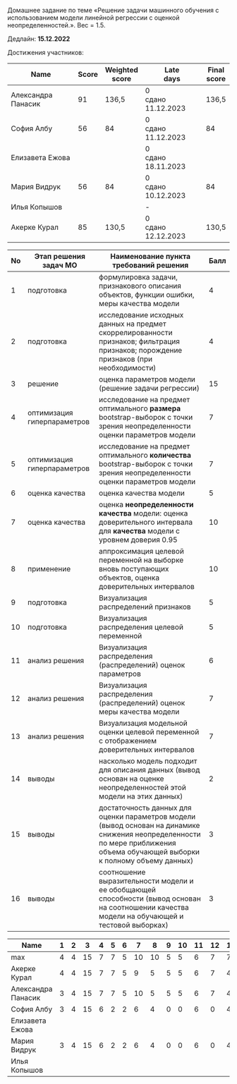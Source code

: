 Домашнее задание по теме «Решение задачи машинного обучения с использованием модели линейной регрессии с оценкой неопределенностей.». Вес = 1.5.

Дедлайн: **15.12.2022**


Достижения участников:

| Name | Score | Weighted<br>score | Late<br>days | Final<br>score |
| ---- | ----- | ----------------- | ------------ | -------------- |
| Александра Панасик | 91 | 136,5 | 0<br />сдано 11.12.2023 | 136,5 |
| София Албу | 56 | 84 | 0<br />сдано 11.12.2023 | 84 |
| Елизавета Ежова | | | 0<br />сдано 18.11.2023 | |
| Мария Видрук | 56 | 84 | 0<br />сдано 10.12.2023 | 84 |
| Илья Копышов | | | - | |
| Акерке Курал | 85 | 130,5 | 0<br />сдано 12.12.2023 | 130,5 |








| No   | Этап решения задач МО       | Наименование пункта<br />требований решения                  | Балл |
| ---- | --------------------------- | ------------------------------------------------------------ | ---- |
| 1    | подготовка                  | формулировка задачи, признакового описания объектов, функции ошибки, меры качества модели | 4    |
| 2    | подготовка                  | исследование исходных данных на предмет скоррелированности признаков; фильтрация признаков; порождение признаков (при необходимости) | 4    |
| 3    | решение                     | оценка параметров модели (решение задачи регрессии)          | 15   |
| 4    | оптимизация гиперпараметров | исследование на предмет оптимального **размера** bootstrap-выборок с точки зрения неопределенности оценки параметров модели | 7    |
| 5    | оптимизация гиперпараметров | исследование на предмет оптимального **количества** bootstrap-выборок с точки зрения неопределенности оценки параметров модели | 7    |
| 6    | оценка качества             | оценка качества модели                                       | 5    |
| 7    | оценка качества             | оценка **неопределенности качества** модели: оценка доверительного интервала для **качества** модели с уровнем доверия 0.95 | 10   |
| 8    | применение                  | аппроксимация целевой переменной на выборке вновь поступающих объектов, оценка доверительных интервалов | 10   |
| 9    | подготовка                  | Визуализация распределений признаков                         | 5    |
| 10   | подготовка                  | Визуализация распределения целевой переменной                | 5    |
| 11   | анализ решения              | Визуализация распределения (распределений) оценок параметров | 6    |
| 12   | анализ решения              | Визуализация распределения (распределений) оценок меры качества модели | 7    |
| 13   | анализ решения              | Визуализация модельной оценки целевой переменной с отображением доверительных интервалов | 7    |
| 14   | выводы                      | насколько модель подходит для описания данных (вывод основан на оценке неопределенностей этой модели на этих данных) | 2    |
| 15   | выводы                      | достаточность данных для оценки параметров модели (вывод основан на динамике снижения неопределенности по мере приближения объема обучающей выборки к полному объему данных) | 3    |
| 16   | выводы                      | соотношение выразительности модели и ее обобщающей способности (вывод основан на соотношении качества модели на обучающей и тестовой выборках) | 3    |


| Name               | 1    | 2    | 3    | 4    | 5    | 6    | 7    | 8    | 9    | 10   | 11   | 12   | 13   | 14   | 15   | 16   | Sum  |
| ------------------ | ---- | ---- | ---- | ---- | ---- | ---- | ---- | ---- | ---- | ---- | ---- | ---- | ---- | ---- | ---- | ---- | ---- |
| max                | 4    | 4    | 15   | 7    | 7    | 5    | 10   | 10   | 5    | 5    | 6    | 7    | 7    | 2    | 3    | 3    | 100  |
| Акерке Курал       | 4    | 4    | 15   | 7    | 7    | 5    | 9    | 5    | 5    | 5    | 6    | 7    | 4    | 1    | 1    | 0    | 85   |
| Александра Панасик | 3    | 4    | 15   | 7    | 7    | 5    | 10   | 5    | 5    | 5    | 6    | 7    | 4    | 2    | 3    | 3    | 91   |
| София Албу         | 3    | 4    | 15   | 6    | 2    | 2    | 6    | 4    | 0    | 0    | 6    | 0    | 4    | 1    | 2    | 1    | 56   |
| Елизавета Ежова    |      |      |      |      |      |      |      |      |      |      |      |      |      |      |      |      |      |
| Мария Видрук       | 3    | 4    | 15   | 6    | 2    | 2    | 6    | 4    | 0    | 0    | 6    | 0    | 4    | 1    | 2    | 1    | 56   |
| Илья Копышов       |      |      |      |      |      |      |      |      |      |      |      |      |      |      |      |      |      |

